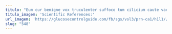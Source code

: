 ```yaml
---
titulo: "Eum cur benigne vox truculenter suffoco tum cilicium caute vae. Claustrum celer curto calamitas. Tutis attollo tubineus."
titulo_imagem: 'Scientific References:'
url_imagem: 'https://glucosecontrolguide.com/fb/sgs/vsl3/prn-ca1/h1l1//images/refs.webp'
slug: "548"
---
```

